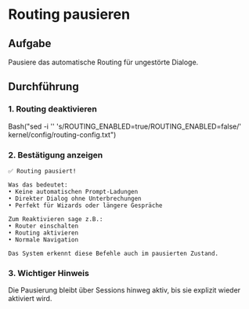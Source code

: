 # Routing pausieren

## Aufgabe
Pausiere das automatische Routing für ungestörte Dialoge.

## Durchführung

### 1. Routing deaktivieren
Bash("sed -i '' 's/ROUTING_ENABLED=true/ROUTING_ENABLED=false/' kernel/config/routing-config.txt")

### 2. Bestätigung anzeigen
```
✅ Routing pausiert!

Was das bedeutet:
• Keine automatischen Prompt-Ladungen
• Direkter Dialog ohne Unterbrechungen
• Perfekt für Wizards oder längere Gespräche

Zum Reaktivieren sage z.B.:
• Router einschalten
• Routing aktivieren
• Normale Navigation

Das System erkennt diese Befehle auch im pausierten Zustand.
```

### 3. Wichtiger Hinweis
Die Pausierung bleibt über Sessions hinweg aktiv, bis sie explizit wieder aktiviert wird.